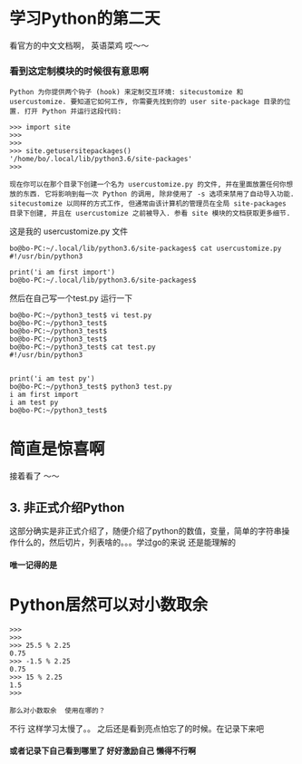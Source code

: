 #  学习Python的第二天

看官方的中文文档啊， 英语菜鸡  哎～～


### 看到这定制模块的时候很有意思啊
`Python 为你提供两个钩子 (hook) 来定制交互环境: sitecustomize 和 usercustomize. 要知道它如何工作, 你需要先找到你的 user site-package 目录的位置. 打开 Python 并运行这段代码:`
```
>>> import site
>>> 
>>> 
>>> site.getusersitepackages()
'/home/bo/.local/lib/python3.6/site-packages'
>>> 
```
`现在你可以在那个目录下创建一个名为 usercustomize.py 的文件, 并在里面放置任何你想放的东西. 它将影响到每一次 Python 的调用, 除非使用了 -s 选项来禁用了自动导入功能.
sitecustomize 以同样的方式工作, 但通常由该计算机的管理员在全局 site-packages 目录下创建, 并且在 usercustomize 之前被导入. 参看 site 模块的文档获取更多细节.`

这是我的 usercustomize.py 文件

```
bo@bo-PC:~/.local/lib/python3.6/site-packages$ cat usercustomize.py 
#!/usr/bin/python3

print('i am first import')
bo@bo-PC:~/.local/lib/python3.6/site-packages$ 
```

然后在自己写一个test.py   运行一下
```
bo@bo-PC:~/python3_test$ vi test.py 
bo@bo-PC:~/python3_test$ 
bo@bo-PC:~/python3_test$ 
bo@bo-PC:~/python3_test$ 
bo@bo-PC:~/python3_test$ cat test.py 
#!/usr/bin/python3


print('i am test py')
bo@bo-PC:~/python3_test$ python3 test.py 
i am first import
i am test py
bo@bo-PC:~/python3_test$ 

```


# 简直是惊喜啊


接着看了 ～～




## 3. 非正式介绍Python

这部分确实是非正式介绍了，随便介绍了python的数值，变量，简单的字符串操作什么的，然后切片，列表啥的。。。学过go的来说 还是能理解的

#### 唯一记得的是   
# Python居然可以对小数取余

```
>>> 
>>> 
>>> 25.5 % 2.25
0.75
>>> -1.5 % 2.25
0.75
>>> 15 % 2.25
1.5
>>> 

```

`那么对小数取余  使用在哪的？`




不行   这样学习太慢了。。   之后还是看到亮点怕忘了的时候。在记录下来吧

#### 或者记录下自己看到哪里了    好好激励自己  懒得不行啊